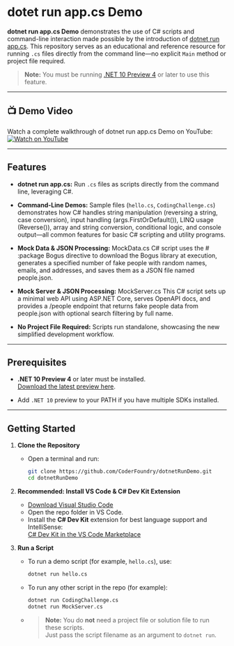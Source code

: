 # dotet run app.cs Demo

**dotnet run app.cs Demo** demonstrates the use of C# scripts and command-line interaction made possible by the introduction of [dotnet run app.cs](https://devblogs.microsoft.com/dotnet/announcing-dotnet-run-app/). This repository serves as an educational and reference resource for running `.cs` files directly from the command line—no explicit `Main` method or project file required.

> **Note:** You must be running [.NET 10 Preview 4](https://dotnet.microsoft.com/en-us/download/dotnet/10.0) or later to use this feature.

---

## 📺 Demo Video

Watch a complete walkthrough of dotnet run app.cs Demo on YouTube:  
[![Watch on YouTube](https://img.shields.io/badge/Watch-YouTube-red?logo=youtube)](https://www.youtube.com/watch?v=RqdboCFIqp0)



---

## Features

- **dotnet run app.cs:** Run `.cs` files as scripts directly from the command line, leveraging C#.
- **Command-Line Demos:** Sample files (`hello.cs`, `CodingChallenge.cs`) demonstrates how C# handles string manipulation (reversing a string, case conversion), input handling (args.FirstOrDefault()), LINQ usage (Reverse()), array and string  conversion, conditional logic, and console output—all common features for basic C# scripting and utility programs.
 
- **Mock Data & JSON Processing:** MockData.cs  C# script uses the # :package Bogus directive to download the Bogus library at execution, generates a specified number of fake people with random names, emails, and addresses, and saves them as a JSON file named people.json.

- **Mock Server & JSON Processing:** MockServer.cs  This C# script sets up a minimal web API using ASP.NET Core, serves OpenAPI docs, and provides a /people endpoint that returns fake people data from people.json with optional search filtering by full name.
- **No Project File Required:** Scripts run standalone, showcasing the new simplified development workflow.

---

## Prerequisites

- **.NET 10 Preview 4** or later must be installed.  
  [Download the latest preview here](https://dotnet.microsoft.com/en-us/download/dotnet/10.0).

- Add `.NET 10` preview to your PATH if you have multiple SDKs installed.

---

## Getting Started

1. **Clone the Repository**
    - Open a terminal and run:
      ```bash
      git clone https://github.com/CoderFoundry/dotnetRunDemo.git
      cd dotnetRunDemo
      ```

2. **Recommended: Install VS Code & C# Dev Kit Extension**
    - [Download Visual Studio Code](https://code.visualstudio.com/)
    - Open the repo folder in VS Code.
    - Install the **C# Dev Kit** extension for best language support and IntelliSense:  
      [C# Dev Kit in the VS Code Marketplace](https://marketplace.visualstudio.com/items?itemName=ms-dotnettools.csdevkit)

3. **Run a Script**
    - To run a demo script (for example, `hello.cs`), use:
      ```bash
      dotnet run hello.cs
      ```
    - To run any other script in the repo (for example):
      ```bash
      dotnet run CodingChallenge.cs
      dotnet run MockServer.cs
      ```
    - > **Note:** You do **not** need a project file or solution file to run these scripts.  
      Just pass the script filename as an argument to `dotnet run`.

